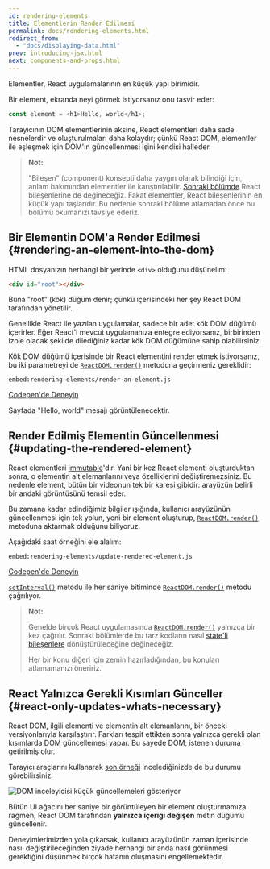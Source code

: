 ```yaml
---
id: rendering-elements
title: Elementlerin Render Edilmesi
permalink: docs/rendering-elements.html
redirect_from:
  - "docs/displaying-data.html"
prev: introducing-jsx.html
next: components-and-props.html
---
```


Elementler, React uygulamalarının en küçük yapı birimidir.

Bir element, ekranda neyi görmek istiyorsanız onu tasvir eder:

```js
const element = <h1>Hello, world</h1>;
```

Tarayıcının DOM elementlerinin aksine, React elementleri daha sade nesnelerdir ve oluşturulmaları daha kolaydır; çünkü React DOM, elementler ile eşleşmek için DOM'ın güncellenmesi işini kendisi halleder.

>**Not:**
>
>"Bileşen" (component) konsepti daha yaygın olarak bilindiği için, anlam bakımından elementler ile karıştırılabilir. [Sonraki bölümde](/docs/components-and-props.html) React bileşenlerine de değineceğiz. Fakat elementler, React bileşenlerinin en küçük yapı taşlarıdır. Bu nedenle sonraki bölüme atlamadan önce bu bölümü okumanızı tavsiye ederiz.

## Bir Elementin DOM'a Render Edilmesi {#rendering-an-element-into-the-dom}

HTML dosyanızın herhangi bir yerinde `<div>` olduğunu düşünelim:

```html
<div id="root"></div>
```

Buna "root" (kök) düğüm denir; çünkü içerisindeki her şey React DOM tarafından yönetilir.

Genellikle React ile yazılan uygulamalar, sadece bir adet kök DOM düğümü içerirler. Eğer React'i mevcut uygulamanıza entegre ediyorsanız, birbirinden izole olacak şekilde dilediğiniz kadar kök DOM düğümüne sahip olabilirsiniz.

Kök DOM düğümü içerisinde bir React elementini render etmek istiyorsanız, bu iki parametreyi de [`ReactDOM.render()`](/docs/react-dom.html#render) metoduna geçirmeniz gereklidir:

`embed:rendering-elements/render-an-element.js`

[Codepen'de Deneyin](codepen://rendering-elements/render-an-element)

Sayfada "Hello, world" mesajı görüntülenecektir.

## Render Edilmiş Elementin Güncellenmesi {#updating-the-rendered-element}

React elementleri [immutable](https://en.wikipedia.org/wiki/Immutable_object)'dır. Yani bir kez React elementi oluşturduktan sonra, o elementin alt elemanlarını veya özelliklerini değiştiremezsiniz. Bu nedenle element, bütün bir videonun tek bir karesi gibidir: arayüzün belirli bir andaki görüntüsünü temsil eder.

Bu zamana kadar edindiğimiz bilgiler ışığında, kullanıcı arayüzünün güncellenmesi için tek yolun, yeni bir element oluşturup, [`ReactDOM.render()`](/docs/react-dom.html#render) metoduna aktarmak olduğunu biliyoruz.

Aşağıdaki saat örneğini ele alalım:

`embed:rendering-elements/update-rendered-element.js`

[Codepen'de Deneyin](codepen://rendering-elements/update-rendered-element)

[`setInterval()`](https://developer.mozilla.org/en-US/docs/Web/API/WindowTimers/setInterval) metodu ile her saniye bitiminde [`ReactDOM.render()`](/docs/react-dom.html#render) metodu çağrılıyor.

>**Not:**
>
>Genelde birçok React uygulamasında [`ReactDOM.render()`](/docs/react-dom.html#render) yalnızca bir kez çağrılır. Sonraki bölümlerde bu tarz kodların nasıl [state'li bileşenlere](/docs/state-and-lifecycle.html) dönüştürüleceğine değineceğiz.
>
>Her bir konu diğeri için zemin hazırladığından, bu konuları atlamamanızı öneririz. 

## React Yalnızca Gerekli Kısımları Günceller {#react-only-updates-whats-necessary}

React DOM, ilgili elementi ve elementin alt elemanlarını, bir önceki versiyonlarıyla karşılaştırır. Farkları tespit ettikten sonra yalnızca gerekli olan kısımlarda DOM güncellemesi yapar. Bu sayede DOM, istenen duruma getirilmiş olur.

Tarayıcı araçlarını kullanarak [son örneği](codepen://rendering-elements/update-rendered-element) incelediğinizde de bu durumu görebilirsiniz:

![DOM inceleyicisi küçük güncellemeleri gösteriyor](../images/docs/granular-dom-updates.gif)

Bütün UI ağacını her saniye bir görüntüleyen bir element oluşturmamıza rağmen, React DOM tarafından **yalnızca içeriği değişen** metin düğümü güncellenir.

Deneyimlerimizden yola çıkarsak, kullanıcı arayüzünün zaman içerisinde nasıl değiştirileceğinden ziyade herhangi bir anda nasıl görünmesi gerektiğini düşünmek birçok hatanın oluşmasını engellemektedir.

